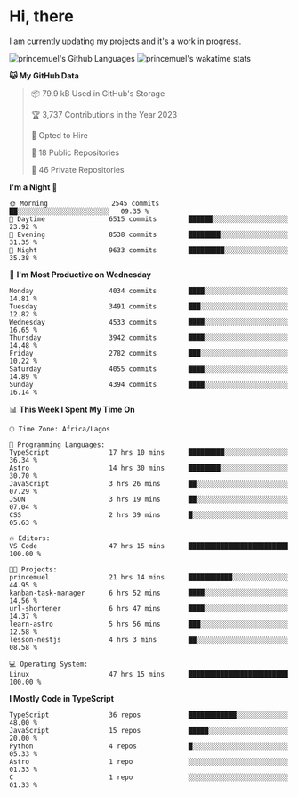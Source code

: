 # Hi, there

<!--
**princemuel/princemuel** is a ✨ _special_ ✨ repository because its `README.md` (this file) appears on your GitHub profile.

Here are some ideas to get you started:

- 🔭 I’m currently working on ...
- 🌱 I’m currently learning ...
- 👯 I’m looking to collaborate on ...
- 🤔 I’m looking for help with ...
- 💬 Ask me about ...
- 📫 How to reach me: ...
- 😄 Pronouns: ...
- ⚡ Fun fact: ...
-->

I am currently updating my projects and it's a work in progress.

![princemuel's Github Languages](https://github-readme-stats.vercel.app/api/top-langs/?username=princemuel&text_color=586069&layout=compact&hide_border=true&title_color=0366d6&count_private=true&include_all_commits=true&theme=tokyonight&show_icons=true)
![princemuel's wakatime stats](https://github-readme-stats.vercel.app/api/wakatime?username=princemuel&text_color=586069&layout=compact&hide_border=true&title_color=0366d6&count_private=true&include_all_commits=true&theme=tokyonight&show_icons=true)

<!--START_SECTION:waka-->
**🐱 My GitHub Data** 

> 📦 79.9 kB Used in GitHub's Storage 
 > 
> 🏆 3,737 Contributions in the Year 2023
 > 
> 💼 Opted to Hire
 > 
> 📜 18 Public Repositories 
 > 
> 🔑 46 Private Repositories 
 > 
**I'm a Night 🦉** 

```text
🌞 Morning                2545 commits        ██░░░░░░░░░░░░░░░░░░░░░░░   09.35 % 
🌆 Daytime                6515 commits        ██████░░░░░░░░░░░░░░░░░░░   23.92 % 
🌃 Evening                8538 commits        ████████░░░░░░░░░░░░░░░░░   31.35 % 
🌙 Night                  9633 commits        █████████░░░░░░░░░░░░░░░░   35.38 % 
```
📅 **I'm Most Productive on Wednesday** 

```text
Monday                   4034 commits        ████░░░░░░░░░░░░░░░░░░░░░   14.81 % 
Tuesday                  3491 commits        ███░░░░░░░░░░░░░░░░░░░░░░   12.82 % 
Wednesday                4533 commits        ████░░░░░░░░░░░░░░░░░░░░░   16.65 % 
Thursday                 3942 commits        ████░░░░░░░░░░░░░░░░░░░░░   14.48 % 
Friday                   2782 commits        ███░░░░░░░░░░░░░░░░░░░░░░   10.22 % 
Saturday                 4055 commits        ████░░░░░░░░░░░░░░░░░░░░░   14.89 % 
Sunday                   4394 commits        ████░░░░░░░░░░░░░░░░░░░░░   16.14 % 
```


📊 **This Week I Spent My Time On** 

```text
🕑︎ Time Zone: Africa/Lagos

💬 Programming Languages: 
TypeScript               17 hrs 10 mins      █████████░░░░░░░░░░░░░░░░   36.34 % 
Astro                    14 hrs 30 mins      ████████░░░░░░░░░░░░░░░░░   30.70 % 
JavaScript               3 hrs 26 mins       ██░░░░░░░░░░░░░░░░░░░░░░░   07.29 % 
JSON                     3 hrs 19 mins       ██░░░░░░░░░░░░░░░░░░░░░░░   07.04 % 
CSS                      2 hrs 39 mins       █░░░░░░░░░░░░░░░░░░░░░░░░   05.63 % 

🔥 Editors: 
VS Code                  47 hrs 15 mins      █████████████████████████   100.00 % 

🐱‍💻 Projects: 
princemuel               21 hrs 14 mins      ███████████░░░░░░░░░░░░░░   44.95 % 
kanban-task-manager      6 hrs 52 mins       ████░░░░░░░░░░░░░░░░░░░░░   14.56 % 
url-shortener            6 hrs 47 mins       ████░░░░░░░░░░░░░░░░░░░░░   14.37 % 
learn-astro              5 hrs 56 mins       ███░░░░░░░░░░░░░░░░░░░░░░   12.58 % 
lesson-nestjs            4 hrs 3 mins        ██░░░░░░░░░░░░░░░░░░░░░░░   08.58 % 

💻 Operating System: 
Linux                    47 hrs 15 mins      █████████████████████████   100.00 % 
```

**I Mostly Code in TypeScript** 

```text
TypeScript               36 repos            ████████████░░░░░░░░░░░░░   48.00 % 
JavaScript               15 repos            █████░░░░░░░░░░░░░░░░░░░░   20.00 % 
Python                   4 repos             █░░░░░░░░░░░░░░░░░░░░░░░░   05.33 % 
Astro                    1 repo              ░░░░░░░░░░░░░░░░░░░░░░░░░   01.33 % 
C                        1 repo              ░░░░░░░░░░░░░░░░░░░░░░░░░   01.33 % 
```




<!--END_SECTION:waka-->

